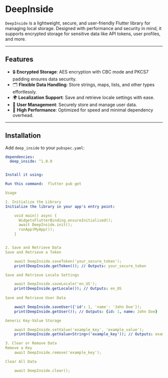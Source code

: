 # DeepInside

`DeepInside` is a lightweight, secure, and user-friendly Flutter library for managing local storage. Designed with performance and security in mind, it supports encrypted storage for sensitive data like API tokens, user profiles, and more.

---

## Features
- 🔒 **Encrypted Storage**: AES encryption with CBC mode and PKCS7 padding ensures data security.
- 🗂 **Flexible Data Handling**: Store strings, maps, lists, and other types effortlessly.
- 🌍 **Localization Support**: Save and retrieve locale settings with ease.
- 👤 **User Management**: Securely store and manage user data.
- 🚀 **High Performance**: Optimized for speed and minimal dependency overhead.

---

## Installation

Add `deep_inside` to your `pubspec.yaml`:
```yaml
dependencies:
  deep_inside: ^1.0.0


Install it using:

Run this command:  flutter pub get

Usage

1. Initialize the Library
Initialize the library in your app's entry point:

    void main() async {
      WidgetsFlutterBinding.ensureInitialized();
      await DeepInside.init();
      runApp(MyApp());
    }


2. Save and Retrieve Data
Save and Retrieve a Token

    await DeepInside.saveToken('your_secure_token');
    print(DeepInside.getToken()); // Outputs: your_secure_token

Save and Retrieve Locale Settings

    await DeepInside.saveLocale('en_US');
    print(DeepInside.getLocale()); // Outputs: en_US
    
Save and Retrieve User Data

    await DeepInside.saveUser({'id': 1, 'name': 'John Doe'});
    print(DeepInside.getUser()); // Outputs: {id: 1, name: John Doe}

Generic Key-Value Storage

    await DeepInside.setValue('example_key', 'example_value');
    print(DeepInside.getValue<String>('example_key')); // Outputs: example_value

3. Clear or Remove Data
Remove a Key
    await DeepInside.remove('example_key');

Clear All Data

    await DeepInside.clear();

